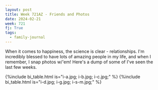 ```yaml
---
layout: post
title: Week 721AZ - Friends and Photos
date: 2024-02-21
week: 721
fj: True
tags:
  - family-journal
---
```


When it comes to happiness, the science is clear - relationships. I'm incredibly blessed to have lots of amazing people in my life, and when I remember, I snap photos w/'em! Here's a dump of some of I've seen the last few weeks.

{%include bi_table.html is="i-a.jpg; i-b.jpg; i-c.jpg;" %}
{%include bi_table.html is="i-d.jpg; i-g.jpg; i-s-m.jpg;" %}
